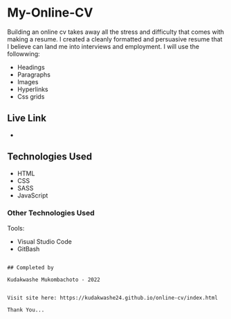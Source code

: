 # My-Online-CV
Building an online cv takes away all the stress and difficulty that comes with making a resume. I created a cleanly formatted and persuasive resume that I believe can land me into interviews and employment. 
I will use the followwing:

 - Headings
 - Paragraphs
 - Images
 - Hyperlinks
 - Css grids

## Live Link
- 

## Technologies Used

 - HTML
 - CSS
 - SASS
 - JavaScript


### Other Technologies Used

Tools:

- Visual Studio Code
- GitBash

```

## Completed by

Kudakwashe Mukombachoto - 2022


Visit site here: https://kudakwashe24.github.io/online-cv/index.html

Thank You...
